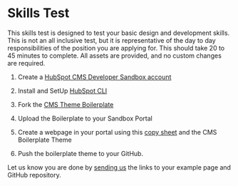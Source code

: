 # Skills Test

This skills test is designed to test your basic design and development skills. This is not an all inclusive test, but it is representative of the day to day responsibilities of the position you are applying for. This should take 20 to 45 minutes to complete. All assets are provided, and no custom changes are required.

1.  Create a [HubSpot CMS Developer Sandbox account](https://developers.hubspot.com/get-started)

2.  Install and SetUp [HubSpot CLI](https://developers.hubspot.com/docs/cms/developer-reference/local-development-cli)

3.  Fork the [CMS Theme Boilerplate](https://github.com/HubSpot/cms-theme-boilerplate)

4.  Upload the Boilerplate to your Sandbox Portal

5.  Create a webpage in your portal using this [copy sheet](https://docs.google.com/document/d/1jGIf5MCZk1IjKN5sMtAyNk62Z1DNUooP5vrKbSgFP0k/edit?usp=sharing) and the CMS Boilerplate Theme

6.  Push the boilerplate theme to your GitHub.

Let us know you are done by [sending us](https://share.hsforms.com/1KMzyZ5lpR1aC57DsuqTW0w9any) the links to your example page and GitHub repository.
